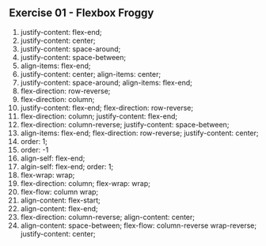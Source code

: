 ## Exercise 01 - Flexbox Froggy

1. justify-content: flex-end;
2. justify-content: center;
3. justify-content: space-around;
4. justify-content: space-between;
5. align-items: flex-end;
6. justify-content: center; align-items: center;
7. justify-content: space-around; align-items: flex-end;
8. flex-direction: row-reverse;
9. flex-direction: column;
10. justify-content: flex-end; flex-direction: row-reverse;
11. flex-direction: column; justify-content: flex-end;
12. flex-direction: column-reverse; justify-content: space-between;
13. align-items: flex-end; flex-direction: row-reverse; justify-content: center;
14. order: 1;
15. order: -1
16. align-self: flex-end;
17. algin-self: flex-end; order: 1;
18. flex-wrap: wrap;
19. flex-direction: column; flex-wrap: wrap;
20. flex-flow: column wrap;
21. align-content: flex-start;
22. align-content: flex-end;
23. flex-direction: column-reverse; align-content: center;
24. align-content: space-between; flex-flow: column-reverse wrap-reverse; justify-content: center;